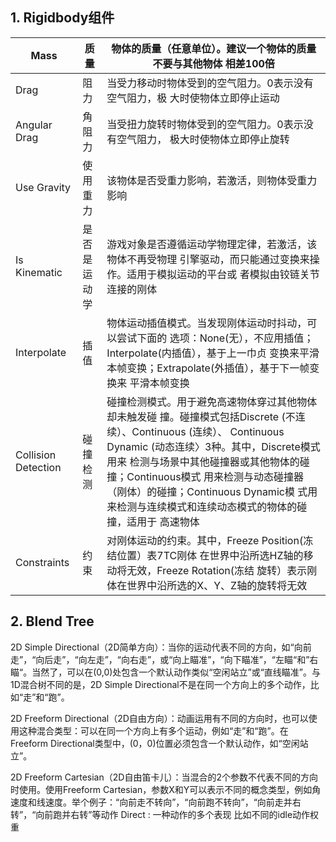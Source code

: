 ## 1. Rigidbody组件



| Mass                | 质量         | 物体的质量（任意单位）。建议一个物体的质量不要与其他物体 相差100倍 |
| ------------------- | ------------ | ------------------------------------------------------------ |
| Drag                | 阻力         | 当受力移动时物体受到的空气阻力。0表示没有空气阻力，极 大时使物体立即停止运动 |
| Angular Drag        | 角阻力       | 当受扭力旋转时物体受到的空气阻力。0表示没有空气阻力， 极大时使物体立即停止旋转 |
| Use Gravity         | 使用重力     | 该物体是否受重力影响，若激活，则物体受重力影响               |
| Is Kinematic        | 是否是运动学 | 游戏对象是否遵循运动学物理定律，若激活，该物体不再受物理 引擎驱动，而只能通过变换来操作。适用于模拟运动的平台或 者模拟由铰链关节连接的刚体 |
| Interpolate         | 插值         | 物体运动插值模式。当发现刚体运动时抖动，可以尝试下面的 选项：None(无），不应用插值；Interpolate(内插值），基于上一巾贞 变换来平滑本帧变换；Extrapolate(外插值），基于下一帧变换来 平滑本帧变换 |
| Collision Detection | 碰撞检测     | 碰撞检测模式。用于避免高速物体穿过其他物体却未触发碰 撞。碰撞模式包括Discrete (不连续）、Continuous  (连续）、 Continuous Dynamic (动态连续〉3种。其中，Discrete模式用来  检测与场景中其他碰撞器或其他物体的碰撞；Continuous模式 用来检测与动态碰撞器（刚体）的碰撞；Continuous Dynamic模  式用来检测与连续模式和连续动态模式的物体的碰撞，适用于 高速物体 |
| Constraints         | 约束         | 对刚体运动的约束。其中，Freeze Position(冻结位置）表7TC刚体 在世界中沿所选HZ轴的移动将无效，Freeze Rotation(冻结 旋转）表示刚体在世界中沿所选的X、Y、Z轴的旋转将无效 |

## 2. Blend Tree

2D Simple Directional（2D简单方向）：当你的运动代表不同的方向，如“向前走”，“向后走”，“向左走”，“向右走”，或“向上瞄准”，“向下瞄准”，“左瞄“和”右瞄“。当然了，可以在(0,0)处包含一个默认动作类似“空闲站立”或“直线瞄准”。与1D混合树不同的是，2D Simple Directional不是在同一个方向上的多个动作，比如“走”和“跑”。

2D Freeform Directional（2D自由方向）：动画运用有不同的方向时，也可以使用这种混合类型：可以在同一个方向上有多个运动，例如“走”和“跑”。在Freeform Directional类型中，(0，0)位置必须包含一个默认动作，如“空闲站立”。

2D Freeform Cartesian（2D自由笛卡儿）：当混合的2个参数不代表不同的方向时使用。使用Freeform Cartesian，参数X和Y可以表示不同的概念类型，例如角速度和线速度。举个例子：“向前走不转向”，“向前跑不转向”，“向前走并右转”，“向前跑并右转”等动作
Direct : 一种动作的多个表现 比如不同的idle动作权重